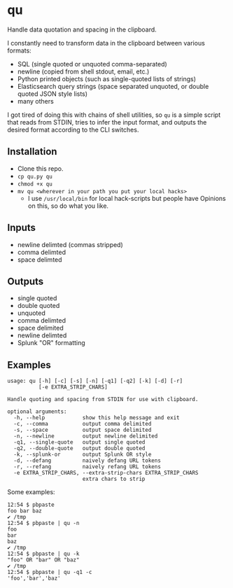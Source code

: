 # qu
Handle data quotation and spacing in the clipboard.

I constantly need to transform data in the clipboard between various formats:

- SQL (single quoted or unquoted comma-separated)
- newline (copied from shell stdout, email, etc.)
- Python printed objects (such as single-quoted lists of strings)
- Elasticsearch query strings (space separated unquoted, or double quoted JSON style lists)
- many others

I got tired of doing this with chains of shell utilities, so `qu` is a simple script that reads from STDIN, tries to infer the input format, and outputs the desired format according to the CLI switches.

## Installation
- Clone this repo.
- `cp qu.py qu`
- `chmod +x qu`
- `mv qu <wherever in your path you put your local hacks>`
  - I use `/usr/local/bin` for local hack-scripts but people have Opinions on this, so do what you like.

## Inputs
- newline delimted (commas stripped)
- comma delimted
- space delimted

## Outputs
- single quoted
- double quoted
- unquoted
- comma delimted
- space delimited
- newline delimted
- Splunk "OR" formatting

## Examples
```
usage: qu [-h] [-c] [-s] [-n] [-q1] [-q2] [-k] [-d] [-r]
          [-e EXTRA_STRIP_CHARS]

Handle quoting and spacing from STDIN for use with clipboard.

optional arguments:
  -h, --help            show this help message and exit
  -c, --comma           output comma delimited
  -s, --space           output space delimited
  -n, --newline         output newline delimited
  -q1, --single-quote   output single quoted
  -q2, --double-quote   output double quoted
  -k, --splunk-or       output Splunk OR style
  -d, --defang          naively defang URL tokens
  -r, --refang          naively refang URL tokens
  -e EXTRA_STRIP_CHARS, --extra-strip-chars EXTRA_STRIP_CHARS
                        extra chars to strip

```

Some examples:

```
12:54 $ pbpaste
foo bar baz
✔ /tmp
12:54 $ pbpaste | qu -n
foo
bar
baz
✔ /tmp
12:54 $ pbpaste | qu -k
"foo" OR "bar" OR "baz"
✔ /tmp
12:54 $ pbpaste | qu -q1 -c
'foo','bar','baz'
```

